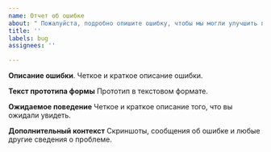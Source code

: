 ```yaml
---
name: Отчет об ошибке
about: " Пожалуйста, подробно опишите ошибку, чтобы мы могли улучшить программу"
title: ''
labels: bug
assignees: ''

---
```


**Описание ошибки**.
Четкое и краткое описание ошибки.

**Текст прототипа формы**
Прототип в текстовом формате.

**Ожидаемое поведение**
Четкое и краткое описание того, что вы ожидали увидеть.

**Дополнительный контекст**
Скриншоты, сообщения об ошибке и любые другие сведения о проблеме.
